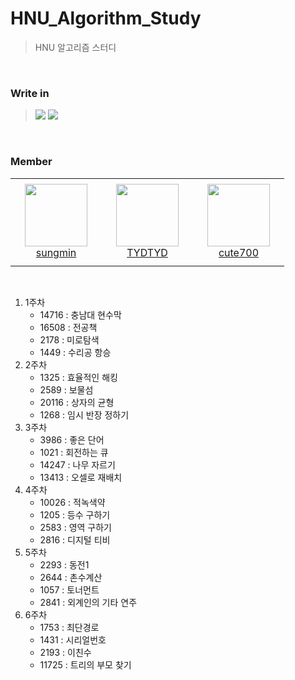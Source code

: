 # HNU_Algorithm_Study <br>
> HNU 알고리즘 스터디 <br>
<br>

### Write in <br>
><img src="https://img.shields.io/badge/Python-3766AB?style=flat-square&logo=Python&logoColor=white"/></a> <img src="https://img.shields.io/badge/C++-00599C?style=flat-square&logo=c%2B%2B&Color=white"/> 
<br>

### Member
<table>
    <tr height="140px">
        <td align="center" width="130px">
            <a href="https://github.com/sungmin-99"><img height="100px" width="100px" src="https://avatars.githubusercontent.com/u/82100957?v=4"/></a>
            <br />
            <a href="https://github.com/sungmin-99">sungmin</a>
        </td>
        <td align="center" width="130px">
            <a href="https://github.com/TYDTYD"><img height="100px" width="100px" src="https://avatars.githubusercontent.com/u/48386074?v=4"/></a>
            <br />
            <a href="https://github.com/TYDTYD">TYDTYD</a>
        </td>
        <td align="center" width="130px">
            <a href="https://github.com/cute700"><img height="100px" width="100px" src="https://avatars.githubusercontent.com/u/82072195?v=4"/></a>
            <br />
            <a href="https://github.com/cute700">cute700</a>
        </td>
</table>

<br>

1. 1주차
    + 14716 : 충남대 현수막
    + 16508 : 전공책
    + 2178 : 미로탐색
    + 1449 : 수리공 항승
2. 2주차
    + 1325 : 효율적인 해킹
    + 2589 : 보물섬
    + 20116 : 상자의 균형
    + 1268 : 임시 반장 정하기
3. 3주차
    + 3986 : 좋은 단어
    + 1021 : 회전하는 큐
    + 14247 : 나무 자르기
    + 13413 : 오셀로 재배치
4. 4주차
    + 10026 : 적녹색약
    + 1205 : 등수 구하기
    + 2583 : 영역 구하기
    + 2816 : 디지털 티비
5. 5주차
    + 2293 : 동전1
    + 2644 : 촌수계산
    + 1057 : 토너먼트
    + 2841 : 외계인의 기타 연주
6. 6주차
    + 1753 : 최단경로
    + 1431 : 시리얼번호
    + 2193 : 이친수
    + 11725 : 트리의 부모 찾기
